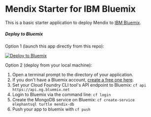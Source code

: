 # Mendix Starter for IBM Bluemix

This is a basic starter application to deploy Mendix to [IBM Bluemix](http://bluemix.net).

##### Deploy to Bluemix

Option 1 (launch this app directly from this repo):

[![Deploy to Bluemix](https://bluemix.net/deploy/button.png)](https://bluemix.net/deploy?repository=https://github.com/mendix/ibmboilerplate)

Option 2 (deploy from your local machine):

1. Open a terminal prompt to the directory of your application.
2. If you don't have a Bluemix account, [create a free one here](https://console.ng.bluemix.net/registration/).
3. Set your Cloud Foundry CLI tool's API endpoint to Bluemix: `cf api https://api.ng.bluemix.net `
4. Login to Bluemix via the command line: `cf login`
5. Create the MongoDB service on Bluemix: `cf create-service elephantsql turtle mendix-db`
6. Push your app to bluemix with `cf push`
